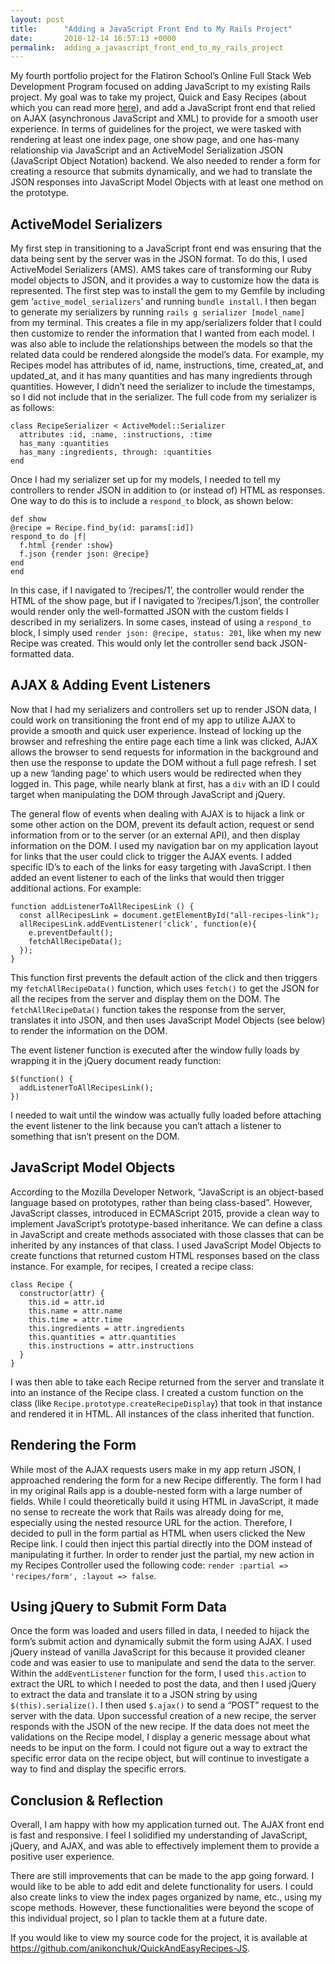 ```yaml
---
layout: post
title:      "Adding a JavaScript Front End to My Rails Project"
date:       2018-12-14 16:57:13 +0000
permalink:  adding_a_javascript_front_end_to_my_rails_project
---
```



My fourth portfolio project for the Flatiron School’s Online Full Stack Web Development Program focused on adding JavaScript to my existing Rails project. My goal was to take my project, Quick and Easy Recipes (about which you can read more [here](http://andrewnikonchuk.com/quickandeasyrecipes-_a_rails_app)), and add a JavaScript front end that relied on AJAX (asynchronous JavaScript and XML) to provide for a smooth user experience. In terms of guidelines for the project, we were tasked with rendering at least one index page, one show page, and one has-many relationship via JavaScript and an ActiveModel Serialization JSON (JavaScript Object Notation) backend. We also needed to render a form for creating a resource that submits dynamically, and we had to translate the JSON responses into JavaScript Model Objects with at least one method on the prototype.

## ActiveModel Serializers
My first step in transitioning to a JavaScript front end was ensuring that the data being sent by the server was in the JSON format. To do this, I used ActiveModel Serializers (AMS). AMS takes care of transforming our Ruby model objects to JSON, and it provides a way to customize how the data is represented. The first step was to install the gem to my Gemfile by including gem ‘`active_model_serializers`’ and running `bundle install`. I then began to generate my serializers by running `rails g serializer [model_name]` from my terminal. This creates a file in my app/serializers folder that I could then customize to render the information that I wanted from each model. I was also able to include the relationships between the models so that the related data could be rendered alongside the model’s data. For example, my Recipes model has attributes of id, name, instructions, time, created_at, and updated_at, and it has many quantities and has many ingredients through quantities. However, I didn’t need the serializer to include the timestamps, so I did not include that in the serializer. The full code from my serializer is as follows: 

```
class RecipeSerializer < ActiveModel::Serializer
  attributes :id, :name, :instructions, :time
  has_many :quantities
  has_many :ingredients, through: :quantities
end
```

Once I had my serializer set up for my models, I needed to tell my controllers to render JSON in addition to (or instead of) HTML as responses. One way to do this is to include a `respond_to` block, as shown below:

  ```
def show
  @recipe = Recipe.find_by(id: params[:id])
  respond_to do |f|
    f.html {render :show}
    f.json {render json: @recipe}
  end
end
```

In this case, if I navigated to ‘/recipes/1’, the controller would render the HTML of the show page, but if I navigated to ‘/recipes/1.json’, the controller would render only the well-formatted JSON with the custom fields I described in my serializers. In some cases, instead of using a `respond_to` block, I simply used `render json: @recipe, status: 201`, like when my new Recipe was created. This would only let the controller send back JSON-formatted data. 


## AJAX & Adding Event Listeners
Now that I had my serializers and controllers set up to render JSON data, I could work on transitioning the front end of my app to utilize AJAX to provide a smooth and quick user experience. Instead of locking up the browser and refreshing the entire page each time a link was clicked, AJAX allows the browser to send requests for information in the background and then use the response to update the DOM without a full page refresh. I set up a new ‘landing page’ to which users would be redirected when they logged in. This page, while nearly blank at first, has a `div` with an ID I could target when manipulating the DOM through JavaScript and jQuery. 

The general flow of events when dealing with AJAX is to hijack a link or some other action on the DOM, prevent its default action, request or send information from or to the server (or an external API), and then display information on the DOM. I used my navigation bar on my application layout for links that the user could click to trigger the AJAX events. I added specific ID’s to each of the links for easy targeting with JavaScript. I then added an event listener to each of the links that would then trigger additional actions. For example:

```
function addListenerToAllRecipesLink () {
  const allRecipesLink = document.getElementById("all-recipes-link");
  allRecipesLink.addEventListener('click', function(e){
    e.preventDefault();
    fetchAllRecipeData();
  });
}
```

This function first prevents the default action of the click and then triggers my `fetchAllRecipeData()` function, which uses `fetch()` to get the JSON for all the recipes from the server and display them on the DOM. The `fetchAllRecipeData()` function takes the response from the server, translates it into JSON, and then uses JavaScript Model Objects (see below) to render the information on the DOM.

The event listener function is executed after the window fully loads by wrapping it in the jQuery document ready function:

```
$(function() {
  addListenerToAllRecipesLink();
})
```

I needed to wait until the window was actually fully loaded before attaching the event listener to the link because you can’t attach a listener to something that isn’t present on the DOM. 


## JavaScript Model Objects
According to the Mozilla Developer Network, “JavaScript is an object-based language based on prototypes, rather than being class-based”. However, JavaScript classes, introduced in ECMAScript 2015, provide a clean way to implement JavaScript’s prototype-based inheritance. We can define a class in JavaScript and create methods associated with those classes that can be inherited by any instances of that class. I used JavaScript Model Objects to create functions that returned custom HTML responses based on the class instance. For example, for recipes, I created a recipe class: 

```
class Recipe {
  constructor(attr) {
    this.id = attr.id
    this.name = attr.name
    this.time = attr.time
    this.ingredients = attr.ingredients
    this.quantities = attr.quantities
    this.instructions = attr.instructions
  }
}
```

I was then able to take each Recipe returned from the server and translate it into an instance of the Recipe class. I created a custom function on the class (like `Recipe.prototype.createRecipeDisplay`) that took in that instance and rendered it in HTML. All instances of the class inherited that function. 


## Rendering the Form
While most of the AJAX requests users make in my app return JSON, I approached rendering the form for a new Recipe differently. The form I had in my original Rails app is a double-nested form with a large number of fields. While I could theoretically build it using HTML in JavaScript, it made no sense to recreate the work that Rails was already doing for me, especially using the nested resource URL for the action. Therefore, I decided to pull in the form partial as HTML when users clicked the New Recipe link. I could then inject this partial directly into the DOM instead of manipulating it further. In order to render just the partial, my new action in my Recipes Controller used the following code: `render :partial => 'recipes/form', :layout => false`.


## Using jQuery to Submit Form Data
Once the form was loaded and users filled in data, I needed to hijack the form’s submit action and dynamically submit the form using AJAX. I used jQuery instead of vanilla JavaScript for this because it provided cleaner code and was easier to use to manipulate and send the data to the server. Within the `addEventListener` function for the form, I used `this.action` to extract the URL to which I needed to post the data, and then I used jQuery to extract the data and translate it to a JSON string by using `$(this).serialize()`. I then used `$.ajax()` to send a “POST” request to the server with the data. Upon successful creation of a new recipe, the server responds with the JSON of the new recipe. If the data does not meet the validations on the Recipe model, I display a generic message about what needs to be input on the form. I could not figure out a way to extract the specific error data on the recipe object, but will continue to investigate a way to find and display the specific errors. 

## Conclusion & Reflection
Overall, I am happy with how my application turned out. The AJAX front end is fast and responsive. I feel I solidified my understanding of JavaScript, jQuery, and AJAX, and was able to effectively implement them to provide a positive user experience. 

There are still improvements that can be made to the app going forward. I would like to be able to add edit and delete functionality for users. I could also create links to view the index pages organized by name, etc., using my scope methods. However, these functionalities were beyond the scope of this individual project, so I plan to tackle them at a future date. 

If you would like to view my source code for the project, it is available at https://github.com/anikonchuk/QuickAndEasyRecipes-JS.
